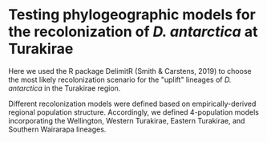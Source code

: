 # Testing phylogeographic models for the recolonization of *D. antarctica* at Turakirae

Here we used the R package DelimitR (Smith & Carstens, 2019) to choose the most likely recolonization scenario for the "uplift" lineages of *D. antarctica* in the Turakirae region.

Different recolonization models were defined based on empirically-derived regional population structure. Accordingly, we defined 4-population models incorporating the Wellington, Western Turakirae, Eastern Turakirae, and Southern Wairarapa lineages.
